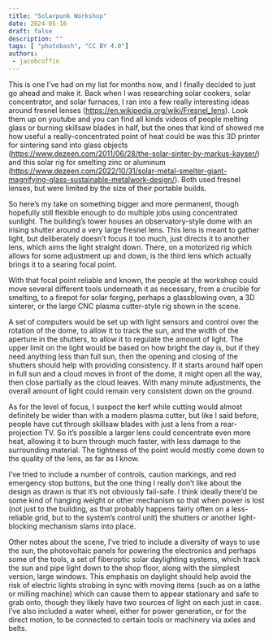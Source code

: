 ```yaml
---
title: "Solarpunk Workshop"
date: 2024-05-16
draft: false
description: ""
tags: [ "photobash", "CC BY 4.0"]
authors:
 - jacobcoffin
---
```


This is one I’ve had on my list for months now, and I finally decided to just go ahead and make it. Back when I was researching solar cookers, solar concentrator, and solar furnaces, I ran into a few really interesting ideas around fresnel lenses (https://en.wikipedia.org/wiki/Fresnel_lens). Look them up on youtube and you can find all kinds videos of people melting glass or burning skillsaw blades in half, but the ones that kind of showed me how useful a really-concentrated point of heat could be was this 3D printer for sintering sand into glass objects (https://www.dezeen.com/2011/06/28/the-solar-sinter-by-markus-kayser/) and this solar rig for smelting zinc or aluminum (https://www.dezeen.com/2022/10/31/solar-metal-smelter-giant-magnifying-glass-sustainable-metalwork-design/). Both used fresnel lenses, but were limited by the size of their portable builds.

So here’s my take on something bigger and more permanent, though hopefully still flexible enough to do multiple jobs using concentrated sunlight. The building’s tower houses an observatory-style dome with an irising shutter around a very large fresnel lens. This lens is meant to gather light, but deliberately doesn’t focus it too much, just directs it to another lens, which aims the light straight down. There, on a motorized rig which allows for some adjustment up and down, is the third lens which actually brings it to a searing focal point.

With that focal point reliable and known, the people at the workshop could move several different tools underneath it as necessary, from a crucible for smelting, to a firepot for solar forging, perhaps a glassblowing oven, a 3D sinterer, or the large CNC plasma cutter-style rig shown in the scene.

A set of computers would be set up with light sensors and control over the rotation of the dome, to allow it to track the sun, and the width of the aperture in the shutters, to allow it to regulate the amount of light. The upper limit on the light would be based on how bright the day is, but if they need anything less than full sun, then the opening and closing of the shutters should help with providing consistency. If it starts around half open in full sun and a cloud moves in front of the dome, it might open all the way, then close partially as the cloud leaves. With many minute adjustments, the overall amount of light could remain very consistent down on the ground.

As for the level of focus, I suspect the kerf while cutting would almost definitely be wider than with a modern plasma cutter, but like I said before, people have cut through skillsaw blades with just a lens from a rear-projection TV. So it’s possible a larger lens could concentrate even more heat, allowing it to burn through much faster, with less damage to the surrounding material. The tightness of the point would mostly come down to the quality of the lens, as far as I know.

I’ve tried to include a number of controls, caution markings, and red emergency stop buttons, but the one thing I really don’t like about the design as drawn is that it’s not obviously fail-safe. I think ideally there’d be some kind of hanging weight or other mechanism so that when power is lost (not just to the building, as that probably happens fairly often on a less-reliable grid, but to the system’s control unit) the shutters or another light-blocking mechanism slams into place.

Other notes about the scene, I’ve tried to include a diversity of ways to use the sun, the photovoltaic panels for powering the electronics and perhaps some of the tools, a set of fiberoptic solar daylighting systems, which track the sun and pipe light down to the shop floor, along with the simplest version, large windows. This emphasis on daylight should help avoid the risk of electric lights strobing in sync with moving items (such as on a lathe or milling machine) which can cause them to appear stationary and safe to grab onto, though they likely have two sources of light on each just in case. I’ve also included a water wheel, either for power generation, or for the direct motion, to be connected to certain tools or machinery via axles and belts.
